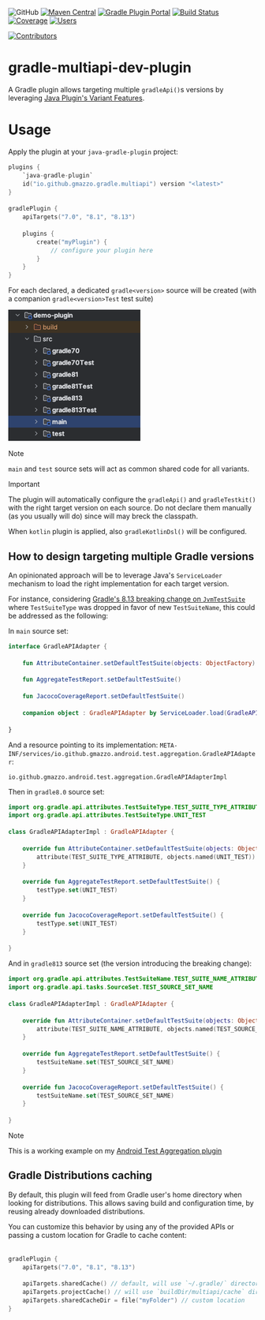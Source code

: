 ![GitHub](https://img.shields.io/github/license/gmazzo/gradle-multiapi-dev-plugin)
[![Maven Central](https://img.shields.io/maven-central/v/io.github.gmazzo.gradle.multiapi/io.github.gmazzo.gradle.multiapi.gradle.plugin)](https://central.sonatype.com/artifact/io.github.gmazzo.gradle.multiapi/io.github.gmazzo.gradle.multiapi.gradle.plugin)
[![Gradle Plugin Portal](https://img.shields.io/gradle-plugin-portal/v/io.github.gmazzo.gradle.multiapi)](https://plugins.gradle.org/plugin/io.github.gmazzo.gradle.multiapi)
[![Build Status](https://github.com/gmazzo/gradle-multiapi-dev-plugin/actions/workflows/ci-cd.yaml/badge.svg)](https://github.com/gmazzo/gradle-multiapi-dev-plugin/actions/workflows/ci-cd.yaml)
[![Coverage](https://codecov.io/gh/gmazzo/gradle-multiapi-dev-plugin/branch/main/graph/badge.svg?token=D5cDiPWvcS)](https://codecov.io/gh/gmazzo/gradle-multiapi-dev-plugin)
[![Users](https://img.shields.io/badge/users_by-Sourcegraph-purple)](https://sourcegraph.com/search?q=content:io.github.gmazzo.gradle.multiapi+-repo:github.com/gmazzo/gradle-multiapi-dev-plugin)

[![Contributors](https://contrib.rocks/image?repo=gmazzo/gradle-multiapi-dev-plugin)](https://github.com/gmazzo/gradle-multiapi-dev-plugin/graphs/contributors)

# gradle-multiapi-dev-plugin

A Gradle plugin allows targeting multiple `gradleApi()`s versions by
leveraging [Java Plugin's Variant Features](https://docs.gradle.org/current/userguide/how_to_create_feature_variants_of_a_library.html).

# Usage

Apply the plugin at your `java-gradle-plugin` project:

```kotlin
plugins {
    `java-gradle-plugin`
    id("io.github.gmazzo.gradle.multiapi") version "<latest>"
}

gradlePlugin {
    apiTargets("7.0", "8.1", "8.13")

    plugins {
        create("myPlugin") {
            // configure your plugin here
        }
    }
}
```

For each declared, a dedicated `gradle<version>` source will be created (with a companion `gradle<version>Test` test
suite)

![Project Structure](README-structure.png)

> [!NOTE]
> `main` and `test` source sets will act as common shared code for all variants.

> [!IMPORTANT]
> The plugin will automatically configure the `gradleApi()` and `gradleTestkit()` with the right target version on each
> source.
> Do not declare them manually (as you usually will do) since will may breck the classpath.
>
> When `kotlin` plugin is applied, also `gradleKotlinDsl()` will be configured.

## How to design targeting multiple Gradle versions

An opinionated approach will be to leverage Java's `ServiceLoader` mechanism to load the right implementation for each
target version.

For instance, considering [Gradle's 8.13 breaking change on `JvmTestSuite`](https://github.com/gradle/gradle/pull/31706)
where `TestSuiteType` was dropped in favor of new `TestSuiteName`, this could be addressed as the following:

In `main` source set:

```kotlin
interface GradleAPIAdapter {

    fun AttributeContainer.setDefaultTestSuite(objects: ObjectFactory)

    fun AggregateTestReport.setDefaultTestSuite()

    fun JacocoCoverageReport.setDefaultTestSuite()

    companion object : GradleAPIAdapter by ServiceLoader.load(GradleAPIAdapter::class.java).single()

}
```

And a resource pointing to its implementation:
`META-INF/services/io.github.gmazzo.android.test.aggregation.GradleAPIAdapter`:

```
io.github.gmazzo.android.test.aggregation.GradleAPIAdapterImpl
```

Then in `gradle8.0` source set:

```kotlin
import org.gradle.api.attributes.TestSuiteType.TEST_SUITE_TYPE_ATTRIBUTE
import org.gradle.api.attributes.TestSuiteType.UNIT_TEST

class GradleAPIAdapterImpl : GradleAPIAdapter {

    override fun AttributeContainer.setDefaultTestSuite(objects: ObjectFactory) {
        attribute(TEST_SUITE_TYPE_ATTRIBUTE, objects.named(UNIT_TEST))
    }

    override fun AggregateTestReport.setDefaultTestSuite() {
        testType.set(UNIT_TEST)
    }

    override fun JacocoCoverageReport.setDefaultTestSuite() {
        testType.set(UNIT_TEST)
    }

}
```

And in `gradle813` source set (the version introducing the breaking change):

```kotlin
import org.gradle.api.attributes.TestSuiteName.TEST_SUITE_NAME_ATTRIBUTE
import org.gradle.api.tasks.SourceSet.TEST_SOURCE_SET_NAME

class GradleAPIAdapterImpl : GradleAPIAdapter {

    override fun AttributeContainer.setDefaultTestSuite(objects: ObjectFactory) {
        attribute(TEST_SUITE_NAME_ATTRIBUTE, objects.named(TEST_SOURCE_SET_NAME))
    }

    override fun AggregateTestReport.setDefaultTestSuite() {
        testSuiteName.set(TEST_SOURCE_SET_NAME)
    }

    override fun JacocoCoverageReport.setDefaultTestSuite() {
        testSuiteName.set(TEST_SOURCE_SET_NAME)
    }

}
```

> [!NOTE]
> This is a working example on
> my [Android Test Aggregation plugin](https://github.com/gmazzo/gradle-android-test-aggregation-plugin/blob/main/plugin/src/main/kotlin/io/github/gmazzo/android/test/aggregation/GradleAPIAdapter.kt)

## Gradle Distributions caching
By default, this plugin will feed from Gradle user's home directory when looking for distributions.
This allows saving build and configuration time, by reusing already downloaded distributions.

You can customize this behavior by using any of the provided APIs or passing a custom location for Gradle to cache content:
```kotlin

gradlePlugin {
    apiTargets("7.0", "8.1", "8.13")

    apiTargets.sharedCache() // default, will use `~/.gradle/` directory
    apiTargets.projectCache() // will use `buildDir/multiapi/cache` directory
    apiTargets.sharedCacheDir = file("myFolder") // custom location
}
```
